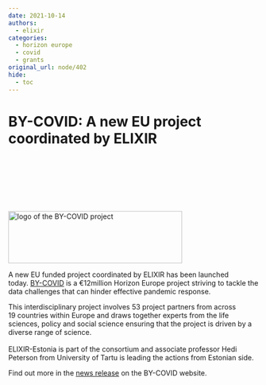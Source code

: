 ```yaml
---
date: 2021-10-14
authors:
  - elixir
categories:
  - horizon europe
  - covid
  - grants
original_url: node/402
hide:
  - toc
---
```


# BY-COVID: A new EU project coordinated by ELIXIR

<header id="main-content-header">
<h1 id="page-title">&nbsp;</h1>
</header>

<article about="/news/covid-new-eu-project-coordinated-elixir" id="node-293246" role="article" typeof="sioc:Item foaf:Document">
<p><img alt="logo of the BY-COVID project" height="105" src="https://elixir-europe.org/sites/default/files/styles/right-xlarge/public/images/by-covid_logos_bycovid_logo_tagline.png?itok=8YIekr6f" width="350" /></p>

<p>A new EU funded project coordinated by ELIXIR has been launched today.&nbsp;<a href="https://by-covid.org/">BY-COVID</a>&nbsp;is a €12million Horizon Europe project striving to tackle the data challenges that can hinder effective pandemic response.&nbsp;</p>

<p>This interdisciplinary project involves 53 project partners from across 19&nbsp;countries within Europe and draws together experts from the life sciences, policy and social science ensuring that the project is driven by a diverse range of science.&nbsp;<br />
<br />
ELIXIR-Estonia is part of the consortium and associate professor Hedi Peterson from University of Tartu is leading the actions from Estonian side.</p>

<p>Find out more in the&nbsp;<a href="https://by-covid.org/news-events/by-covid-launch/">news release</a>&nbsp;on the BY-COVID website.</p>
</article>

